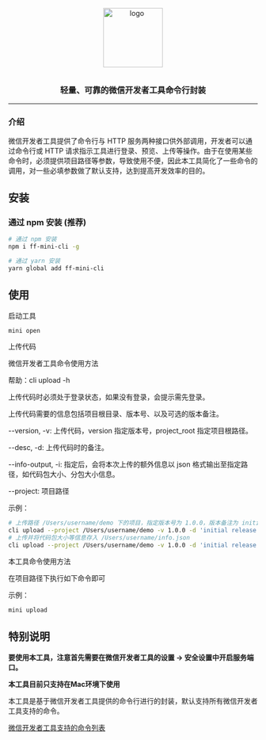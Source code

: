 <p align="center">
  <img alt="logo" src="https://static.oyiyio.com/api/v1/storage/fetch/file?id=5ff58250592ed400186d935f" width="120" style="margin-bottom: 10px;">
</p>
<h3 align="center">轻量、可靠的微信开发者工具命令行封装</h3>

---

### 介绍

微信开发者工具提供了命令行与 HTTP 服务两种接口供外部调用，开发者可以通过命令行或 HTTP 请求指示工具进行登录、预览、上传等操作。由于在使用某些命令时，必须提供项目路径等参数，导致使用不便，因此本工具简化了一些命令的调用，对一些必填参数做了默认支持，达到提高开发效率的目的。


## 安装

### 通过 npm 安装 (推荐)

```bash
# 通过 npm 安装
npm i ff-mini-cli -g

# 通过 yarn 安装
yarn global add ff-mini-cli
```

## 使用

启动工具

```bash
mini open
```

上传代码

微信开发者工具命令使用方法

帮助：cli upload -h

上传代码时必须处于登录状态，如果没有登录，会提示需先登录。

上传代码需要的信息包括项目根目录、版本号、以及可选的版本备注。

--version, -v: 上传代码，version 指定版本号，project_root 指定项目根路径。

--desc, -d: 上传代码时的备注。

--info-output, -i: 指定后，会将本次上传的额外信息以 json 格式输出至指定路径，如代码包大小、分包大小信息。

--project: 项目路径

示例：

```bash
# 上传路径 /Users/username/demo 下的项目，指定版本号为 1.0.0，版本备注为 initial release
cli upload --project /Users/username/demo -v 1.0.0 -d 'initial release'
# 上传并将代码包大小等信息存入 /Users/username/info.json
cli upload --project /Users/username/demo -v 1.0.0 -d 'initial release' -i /Users/username/info.json
```

本工具命令使用方法

在项目路径下执行如下命令即可

示例：

```bash
mini upload
```

## 特别说明

**要使用本工具，注意首先需要在微信开发者工具的设置 -> 安全设置中开启服务端口。**

**本工具目前只支持在Mac环境下使用**

本工具是基于微信开发者工具提供的命令行进行的封装，默认支持所有微信开发者工具支持的命令。

[微信开发者工具支持的命令列表](https://developers.weixin.qq.com/miniprogram/dev/devtools/cli.html)